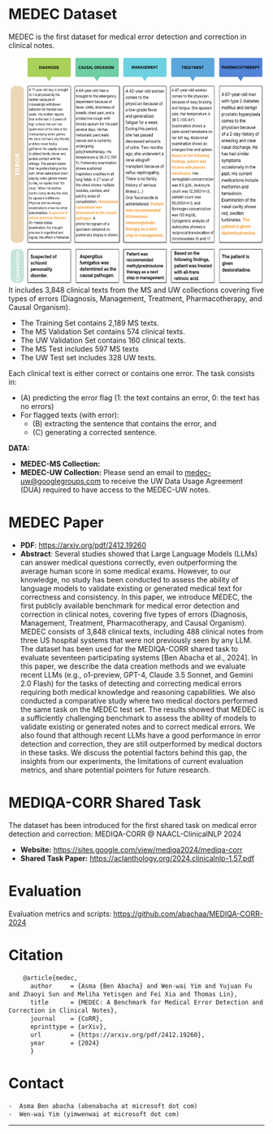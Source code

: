 # MEDEC Dataset

MEDEC is the first dataset for medical error detection and correction in clinical notes. 

<a href="url"><img src="https://github.com/abachaa/MEDEC/blob/main/medec-exps" align="right" height="450" width="550" ></a>

It includes 3,848 clinical texts from the MS and UW collections covering five types
of errors (Diagnosis, Management, Treatment, Pharmacotherapy, and Causal Organism).  

  - The Training Set contains 2,189 MS texts. 
  - The MS Validation Set contains 574 clinical texts.
  - The UW Validation Set contains 160 clinical texts.
  - The MS Test includes 597 MS texts
  - The UW Test set includes 328 UW texts.

Each clinical text is either correct or contains one error. The task consists in: 
  - (A) predicting the error flag (1: the text contains an error, 0: the text has no errors)
  - For flagged texts (with error):
    - (B) extracting the sentence that contains the error, and
    - (C) generating a corrected sentence.

**DATA:**
- **MEDEC-MS Collection:** 
- **MEDEC-UW Collection:** Please send an email to medec-uw@googlegroups.com to receive the UW Data Usage Agreement (DUA) required to have access to the MEDEC-UW notes.


MEDEC Paper
=================

- **PDF**: https://arxiv.org/pdf/2412.19260
- **Abstract**: Several studies showed that Large Language Models (LLMs) can answer medical questions correctly,
even outperforming the average human score in some medical exams. However, to our knowledge,
no study has been conducted to assess the ability of language models to validate existing or generated
medical text for correctness and consistency. In this paper, we introduce MEDEC, the first publicly
available benchmark for medical error detection and correction in clinical notes, covering five types
of errors (Diagnosis, Management, Treatment, Pharmacotherapy, and Causal Organism). MEDEC
consists of 3,848 clinical texts, including 488 clinical notes from three US hospital systems that were
not previously seen by any LLM. The dataset has been used for the MEDIQA-CORR shared task
to evaluate seventeen participating systems [Ben Abacha et al., 2024]. In this paper, we describe
the data creation methods and we evaluate recent LLMs (e.g., o1-preview, GPT-4, Claude 3.5
Sonnet, and Gemini 2.0 Flash) for the tasks of detecting and correcting medical errors requiring
both medical knowledge and reasoning capabilities. We also conducted a comparative study where
two medical doctors performed the same task on the MEDEC test set. The results showed that
MEDEC is a sufficiently challenging benchmark to assess the ability of models to validate existing
or generated notes and to correct medical errors. We also found that although recent LLMs have a
good performance in error detection and correction, they are still outperformed by medical doctors in
these tasks. We discuss the potential factors behind this gap, the insights from our experiments, the
limitations of current evaluation metrics, and share potential pointers for future research.

     

MEDIQA-CORR Shared Task  
=================

The dataset has been introduced for the first shared task on medical error detection and correction: MEDIQA-CORR @ NAACL-ClinicalNLP 2024  

* **Website:** https://sites.google.com/view/mediqa2024/mediqa-corr
* **Shared Task Paper:** https://aclanthology.org/2024.clinicalnlp-1.57.pdf 

Evaluation
=================

Evaluation metrics and scripts: [https://github.com/abachaa/MEDIQA-CORR-2024 ](https://github.com/abachaa/MEDIQA-CORR-2024/tree/main/evaluation) 


Citation
=================
    
        @article{medec,
          author     = {Asma {Ben Abacha} and Wen-wai Yim and Yujuan Fu and Zhaoyi Sun and Meliha Yetisgen and Fei Xia and Thomas Lin},
          title      = {MEDEC: A Benchmark for Medical Error Detection and Correction in Clinical Notes},
          journal    = {CoRR}, 
          eprinttype = {arXiv},
          url        = {https://arxiv.org/pdf/2412.19260}, 
          year       = {2024}
          }


Contact
=================

    -  Asma Ben abacha (abenabacha at microsoft dot com)
    -  Wen-wai Yim (yimwenwai at microsoft dot com)
----

